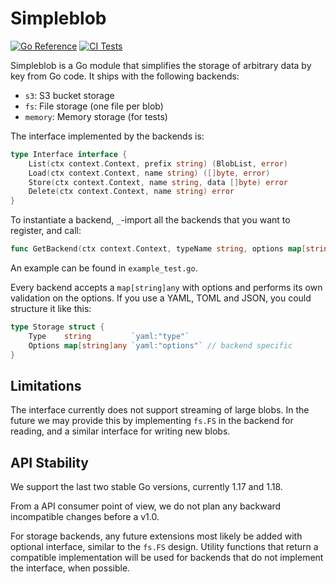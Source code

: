 
# Simpleblob

[![Go Reference](https://pkg.go.dev/badge/github.com/PowerDNS/simpleblob.svg)](https://pkg.go.dev/github.com/PowerDNS/simpleblob)
[![CI Tests](https://github.com/PowerDNS/simpleblob/actions/workflows/go.yml/badge.svg)](https://github.com/PowerDNS/simpleblob/actions/workflows/go.yml)

Simpleblob is a Go module that simplifies the storage of arbitrary data by key from Go code. It ships with the following backends:

- `s3`: S3 bucket storage
- `fs`: File storage (one file per blob)
- `memory`: Memory storage (for tests)

The interface implemented by the backends is:

```go
type Interface interface {
	List(ctx context.Context, prefix string) (BlobList, error)
	Load(ctx context.Context, name string) ([]byte, error)
	Store(ctx context.Context, name string, data []byte) error
	Delete(ctx context.Context, name string) error
}
```

To instantiate a backend, `_`-import all the backends that you want to register, and call:

```go
func GetBackend(ctx context.Context, typeName string, options map[string]any, params ...Param) (Interface, error)
```

An example can be found in `example_test.go`.

Every backend accepts a `map[string]any` with options and performs its own validation on the options. If you use a YAML, TOML and JSON, you could structure it like this:

```go
type Storage struct {
	Type    string         `yaml:"type"`
	Options map[string]any `yaml:"options"` // backend specific
}
```

## Limitations

The interface currently does not support streaming of large blobs. In the future we may provide this by implementing `fs.FS` in the backend for reading, and a similar interface for writing new blobs.

## API Stability

We support the last two stable Go versions, currently 1.17 and 1.18.

From a API consumer point of view, we do not plan any backward incompatible changes before a v1.0.

For storage backends, any future extensions most likely be added with optional interface, similar to the `fs.FS` design. Utility functions that return a compatible implementation will be used for backends that do not implement the interface, when possible.


